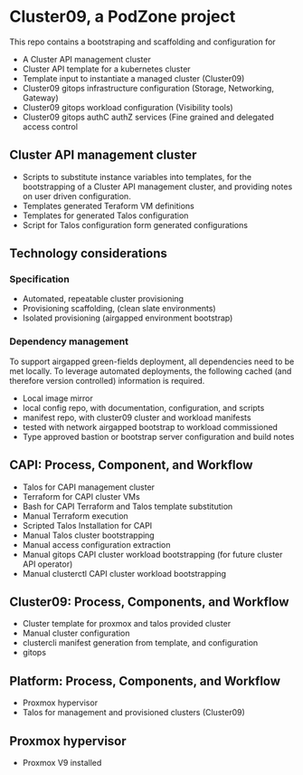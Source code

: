 # Cluster09, a PodZone project

This repo contains a bootstraping and scaffolding and configuration for

- A Cluster API management cluster
- Cluster API template for a kubernetes cluster
- Template input to instantiate a managed cluster (Cluster09)
- Cluster09 gitops infrastructure configuration (Storage, Networking, Gateway)
- Cluster09 gitops workload configuration (Visibility tools)
- Cluster09 gitops authC authZ services (Fine grained and delegated access control

## Cluster API management cluster

- Scripts to substitute instance variables into templates, for the bootstrapping of a Cluster API management cluster, and providing notes on user driven configuration.
- Templates generated Teraform VM definitions
- Templates for generated Talos configuration
- Script for Talos configuration form generated configurations

## Technology considerations

### Specification

- Automated, repeatable cluster provisioning
- Provisioning scaffolding, (clean slate environments)
- Isolated provisioning (airgapped environment bootstrap)

### Dependency management

To support airgapped green-fields deployment, all dependencies need to be met locally. To leverage automated deployments, the following cached (and therefore version controlled) information is required.

- Local image mirror
- local config repo, with documentation, configuration, and scripts
- manifest repo, with cluster09 cluster and workload manifests
- tested with network airgapped bootstrap to workload commissioned
- Type approved bastion or bootstrap server configuration and build notes

## CAPI: Process, Component, and Workflow

- Talos for CAPI management cluster
- Terraform for CAPI cluster VMs
- Bash for CAPI Terraform and Talos template substitution
- Manual Terraform execution
- Scripted Talos Installation for CAPI
- Manual Talos cluster bootstrapping
- Manual access configuration extraction
- Manual gitops CAPI cluster workload bootstrapping (for future cluster API operator)
- Manual clusterctl CAPI cluster workload bootstrapping 

## Cluster09: Process, Components, and Workflow

- Cluster template for proxmox and talos provided cluster
- Manual cluster configuration
- clustercli manifest generation from template, and configuration
- gitops  

## Platform: Process, Components, and Workflow

- Proxmox hypervisor
- Talos for management and provisioned clusters (Cluster09)

## Proxmox hypervisor

- Proxmox V9 installed
